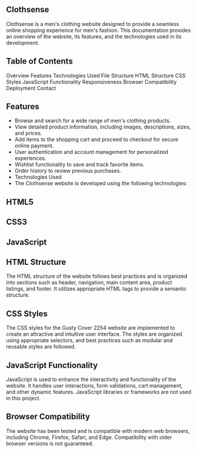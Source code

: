 ## Clothsense
Clothsense is a men's clothing website designed to provide a seamless online shopping experience for men's fashion. This documentation provides an overview of the website, its features, and the technologies used in its development.
## Table of Contents
Overview
Features
Technologies Used
File Structure
HTML Structure
CSS Styles
JavaScript Functionality
Responsiveness
Browser Compatibility
Deployment
Contact
## Features

- Browse and search for a wide range of men's clothing products.
- View detailed product information, including images, descriptions, sizes, and prices.
- Add items to the shopping cart and proceed to checkout for secure online payment.
- User authentication and account management for personalized experiences.
- Wishlist functionality to save and track favorite items.
- Order history to review previous purchases.
- Technologies Used
- The Clothsense website is developed using the following technologies:

## HTML5
## CSS3
## JavaScript

## HTML Structure
The HTML structure of the website follows best practices and is organized into sections such as header, navigation, main content area, product listings, and footer. It utilizes appropriate HTML tags to provide a semantic structure.

## CSS Styles
The CSS styles for the Gusty Cover 2254 website are implemented to create an attractive and intuitive user interface. The styles are organized using appropriate selectors, and best practices such as modular and reusable styles are followed.

## JavaScript Functionality
JavaScript is used to enhance the interactivity and functionality of the website. It handles user interactions, form validations, cart management, and other dynamic features. JavaScript libraries or frameworks are not used in this project.

## Browser Compatibility
The website has been tested and is compatible with modern web browsers, including Chrome, Firefox, Safari, and Edge. Compatibility with older browser versions is not guaranteed.
